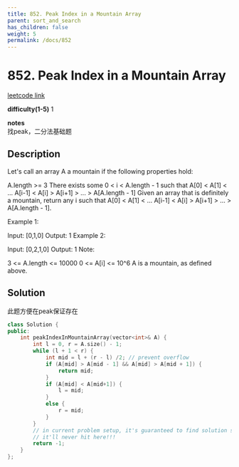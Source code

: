```yaml
---
title: 852. Peak Index in a Mountain Array
parent: sort_and_search
has_children: false
weight: 5
permalink: /docs/852
---
```

# 852. Peak Index in a Mountain Array
[leetcode link](https://leetcode.com/problems/peak-index-in-a-mountain-array/)

**difficulty(1-5)** 
1

**notes**   
找peak，二分法基础题

## Description
Let's call an array A a mountain if the following properties hold:

A.length >= 3
There exists some 0 < i < A.length - 1 such that A[0] < A[1] < ... A[i-1] < A[i] > A[i+1] > ... > A[A.length - 1]
Given an array that is definitely a mountain, return any i such that A[0] < A[1] < ... A[i-1] < A[i] > A[i+1] > ... > A[A.length - 1].

Example 1:

Input: [0,1,0]
Output: 1
Example 2:

Input: [0,2,1,0]
Output: 1
Note:

3 <= A.length <= 10000
0 <= A[i] <= 10^6
A is a mountain, as defined above.

## Solution
此题方便在peak保证存在

```c++
class Solution {
public:
    int peakIndexInMountainArray(vector<int>& A) {
        int l = 0, r = A.size() - 1;
        while (l + 1 < r) {
            int mid = l + (r - l) /2; // prevent overflow
            if (A[mid] > A[mid - 1] && A[mid] > A[mid + 1]) {
                return mid;
            }
            if (A[mid] < A[mid+1]) {
                l = mid;
            }
            else {
                r = mid;
            }            
        }
        // in current problem setup, it's guaranteed to find solution so 
        // it'll never hit here!!!
        return -1;        
    }
};
```


<!-- 
Default label
{: .label }

Blue label
{: .label .label-blue }

Stable
{: .label .label-green }

New release
{: .label .label-purple }

Coming soon
{: .label .label-yellow }

Deprecated
{: .label .label-red } -->
